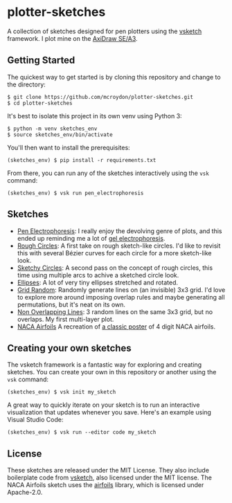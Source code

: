 # plotter-sketches

A collection of sketches designed for pen plotters using the [vsketch](https://github.com/abey79/vsketch) framework. I plot mine on the [AxiDraw SE/A3](https://shop.evilmadscientist.com/productsmenu/908).

## Getting Started

The quickest way to get started is by cloning this repository and change to the directory:
```
$ git clone https://github.com/mcroydon/plotter-sketches.git
$ cd plotter-sketches
```

It's best to isolate this project in its own venv using Python 3:
```
$ python -m venv sketches_env
$ source sketches_env/bin/activate
```

You'll then want to install the prerequisites:
```
(sketches_env) $ pip install -r requirements.txt
```

From there, you can run any of the sketches interactively using the `vsk` command:
```
(sketches_env) $ vsk run pen_electrophoresis
```

## Sketches

  * [Pen Electrophoresis](https://github.com/mcroydon/plotter-sketches/blob/main/pen_electrophoresis): I really enjoy the devolving genre of plots, and this ended up reminding me a lot of [gel electrophoresis](https://en.wikipedia.org/wiki/Gel_electrophoresis).
  * [Rough Circles](https://github.com/mcroydon/plotter-sketches/blob/main/rough_circles): A first take on rough sketch-like circles. I'd like to revisit this with several Bézier curves for each circle for a more sketch-like look.
  * [Sketchy Circles](https://github.com/mcroydon/plotter-sketches/blob/main/sketchy_circles): A second pass on the concept of rough circles, this time using multiple arcs to achive a sketched circle look.
  * [Ellipses](https://github.com/mcroydon/plotter-sketches/blob/main/ellipses): A lot of very tiny ellipses stretched and rotated.
  * [Grid Random](https://github.com/mcroydon/plotter-sketches/blob/main/grid_random): Randomly generate lines on (an invisible) 3x3 grid. I'd love to explore more around imposing overlap rules and maybe generating all permutations, but it's neat on its own.
  * [Non Overlapping Lines](https://github.com/mcroydon/plotter-sketches/blob/main/non_overlapping_lines): 3 random lines on the same 3x3 grid, but no overlaps. My first multi-layer plot.
  * [NACA Airfoils](https://github.com/mcroydon/plotter-sketches/blob/main/naca_airfoils) A recreation of [a classic poster](https://www.nasa.gov/image-feature/langley/100/naca-airfoils) of 4 digit NACA airfoils.

## Creating your own sketches

The vsketch framework is a fantastic way for exploring and creating sketches. You can create your own in this repository or another using the `vsk` command:
```
(sketches_env) $ vsk init my_sketch
```

A great way to quickly iterate on your sketch is to run an interactive visualization that updates whenever you save. Here's an example using Visual Studio Code:
```
(sketches_env) $ vsk run --editor code my_sketch
```

## License

These sketches are released under the MIT License. They also include boilerplate code from [vsketch](https://github.com/abey79/vsketch), also licensed under the MIT license. The NACA Airfoils sketch uses the [airfoils](https://github.com/airinnova/airfoils) library, which is licensed under Apache-2.0.